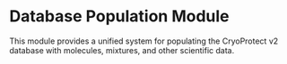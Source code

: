 # Database Population Module

This module provides a unified system for populating the CryoProtect v2 database with molecules, mixtures, and other scientific data.